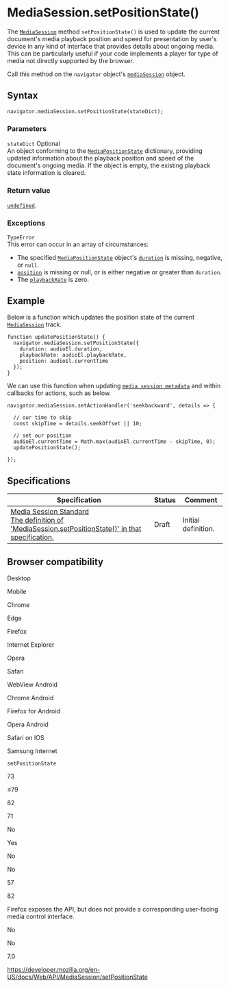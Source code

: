 # MediaSession.setPositionState()

The [`MediaSession`](../mediasession) method `setPositionState()` is used to update the current document's media playback position and speed for presentation by user's device in any kind of interface that provides details about ongoing media. This can be particularly useful if your code implements a player for type of media not directly supported by the browser.

Call this method on the `navigator` object's [`mediaSession`](../navigator/mediasession) object.

## Syntax

    navigator.mediaSession.setPositionState(stateDict);

### Parameters

`stateDict` <span class="badge inline optional">Optional</span>  
An object conforming to the [`MediaPositionState`](../mediapositionstate) dictionary, providing updated information about the playback position and speed of the document's ongoing media. If the object is empty, the existing playback state information is cleared.

### Return value

[`undefined`](https://developer.mozilla.org/en-US/docs/Web/JavaScript/Reference/Global_Objects/undefined).

### Exceptions

`TypeError`  
This error can occur in an array of circumstances:

- The specified [`MediaPositionState`](../mediapositionstate) object's [`duration`](../mediapositionstate/duration) is missing, negative, or `null`.
- [`position`](../mediapositionstate/position) is missing or null, or is either negative or greater than `duration`.
- The [`playbackRate`](../mediapositionstate/playbackrate) is zero.

## Example

Below is a function which updates the position state of the current [`MediaSession`](../mediasession) track.

    function updatePositionState() {
      navigator.mediaSession.setPositionState({
        duration: audioEl.duration,
        playbackRate: audioEl.playbackRate,
        position: audioEl.currentTime
      });
    }

We can use this function when updating [`media session metadata`](../mediametadata) and within callbacks for actions, such as below.

    navigator.mediaSession.setActionHandler('seekbackward', details => {

      // our time to skip
      const skipTime = details.seekOffset || 10;

      // set our position
      audioEl.currentTime = Math.max(audioEl.currentTime - skipTime, 0);
      updatePositionState();

    });

## Specifications

<table><thead><tr class="header"><th>Specification</th><th>Status</th><th>Comment</th></tr></thead><tbody><tr class="odd"><td><a href="https://w3c.github.io/mediasession/#dom-mediasession-setpositionstate">Media Session Standard<br />
<span class="small">The definition of 'MediaSession.setPositionState()' in that specification.</span></a></td><td><span class="spec-draft">Draft</span></td><td>Initial definition.</td></tr></tbody></table>

## Browser compatibility

Desktop

Mobile

Chrome

Edge

Firefox

Internet Explorer

Opera

Safari

WebView Android

Chrome Android

Firefox for Android

Opera Android

Safari on IOS

Samsung Internet

`setPositionState`

73

≤79

82

71

No

Yes

No

No

57

82

Firefox exposes the API, but does not provide a corresponding user-facing media control interface.

No

No

7.0

<a href="https://developer.mozilla.org/en-US/docs/Web/API/MediaSession/setPositionState" class="_attribution-link">https://developer.mozilla.org/en-US/docs/Web/API/MediaSession/setPositionState</a>

